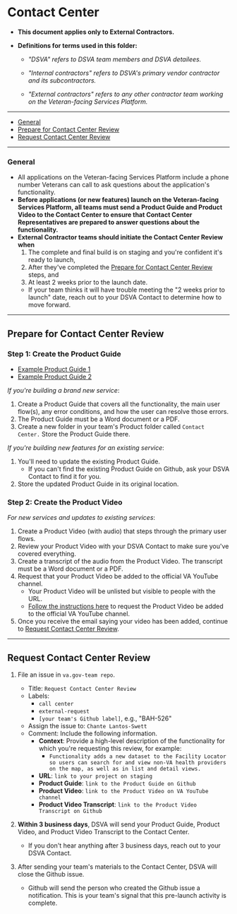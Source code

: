 # Contact Center
* **This document applies only to External Contractors.**

* **Definitions for terms used in this folder:**

  * *"DSVA" refers to DSVA team members and DSVA detailees.*

  * *"Internal contractors" refers to DSVA's primary vendor contractor and its subcontractors.*

  * *"External contractors" refers to any other contractor team working on the Veteran-facing Services Platform.*

<hr>

* [General](#general)
* [Prepare for Contact Center Review](#prepare-for-contact-center-review)
* [Request Contact Center Review](#request-contact-center-review)

<hr>

### General

* All applications on the Veteran-facing Services Platform include a phone number Veterans can call to ask questions about the application's functionality.
* **Before applications (or new features) launch on the Veteran-facing Services Platform, all teams must send a Product Guide and Product Video to the Contact Center to ensure that Contact Center Representatives are prepared to answer questions about the functionality.**
* **External Contractor teams should initiate the Contact Center Review when**
  1. The complete and final build is on staging and you're confident it's ready to launch,
  1. After they've completed the [Prepare for Contact Center Review](#prepare-for-contact-center-review) steps, and
  1. At least 2 weeks prior to the launch date.
    * If your team thinks it will have trouble meeting the "2 weeks prior to launch" date, reach out to your DSVA Contact to determine how to move forward.

<hr>

## Prepare for Contact Center Review

### Step 1: Create the Product Guide

* <a href="../Templates/sample-product-guide-1.pdf" target="_blank">Example Product Guide 1</a>
* <a href="../Templates/sample-product-guide-2.pdf" target="_blank">Example Product Guide 2</a>

*If you're building a brand new service*:

  1. Create a Product Guide that covers all the functionality, the main user flow(s), any error conditions, and how the user can resolve those errors.
  1. The Product Guide must be a Word document or a PDF.
  1. Create a new folder in your team's Product folder called ```Contact Center.``` Store the Product Guide there.

*If you're building new features for an existing service*:

  1. You'll need to update the existing Product Guide.
      * If you can't find the existing Product Guide on Github, ask your DSVA Contact to find it for you.
  1. Store the updated Product Guide in its original location.


### Step 2: Create the Product Video

*For new services and updates to existing services*:

  1. Create a Product Video (with audio) that steps through the primary user flows.
  1. Review your Product Video with your DSVA Contact to make sure you've covered everything.
  1. Create a transcript of the audio from the Product Video. The transcript must be a Word document or a PDF.
  1. Request that your Product Video be added to the official VA YouTube channel.
      * Your Product Video will be unlisted but visible to people with the URL.
      * [Follow the instructions here](https://github.com/department-of-veterans-affairs/vets.gov-team/blob/master/Work%20Practices/Product%20Management/Demo%20Video%20Creation%20Process.md#4-request-that-the-video-be-posted-on-the-va-youtube-channel) to request the Product Video be added to the official VA YouTube channel.
  1. Once you receive the email saying your video has been added, continue to [Request Contact Center Review](#request-contact-center-review).


<hr>

## Request Contact Center Review

1. File an issue in ```va.gov-team repo```.
    * Title: ```Request Contact Center Review```
    * Labels:
      * ```call center```
      * ```external-request```
      * ```[your team's Github label]```, e.g., "BAH-526"
    * Assign the issue to: ```Chante Lantos-Swett```
    * Comment: Include the following information.
      * **Context**: Provide a high-level description of the functionality for which you're requesting this review, for example:
        * ```Functionality adds a new dataset to the Facility Locator so users can search for and view non-VA health providers on the map, as well as in list and detail views.```
      * **URL**: ```link to your project on staging```
      * **Product Guide**: ```link to the Product Guide on Github```
      * **Product Video**: ```link to the Product Video on VA YouTube channel```
      * **Product Video Transcript**: ```link to the Product Video Transcript on Github```      

1. **Within 3 business days**, DSVA will send your Product Guide, Product Video, and Product Video Transcript to the Contact Center.
    * If you don't hear anything after 3 business days, reach out to your DSVA Contact.
1. After sending your team's materials to the Contact Center, DSVA will close the Github issue.
    * Github will send the person who created the Github issue a notification. This is your team's signal that this pre-launch activity is complete.
